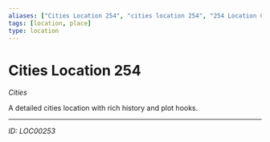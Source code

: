 ```yaml
---
aliases: ["Cities Location 254", "cities location 254", "254 Location Cities"]
tags: [location, place]
type: location
---
```


# Cities Location 254

*Cities*

A detailed cities location with rich history and plot hooks.

---
*ID: LOC00253*